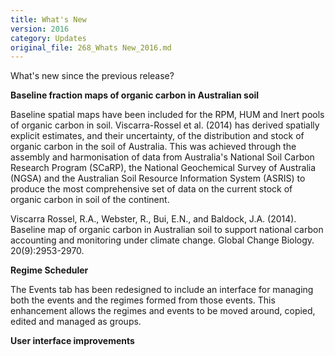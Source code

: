 ```yaml
---
title: What's New
version: 2016
category: Updates
original_file: 268_Whats New_2016.md
---
```


What's new since the previous release?

**Baseline fraction maps of organic carbon in Australian soil**

Baseline spatial maps have been included for the RPM, HUM and Inert
pools of organic carbon in soil. Viscarra-Rossel et al. (2014) has
derived spatially explicit estimates, and their uncertainty, of the
distribution and stock of organic carbon in the soil of Australia. This
was achieved through the assembly and harmonisation of data from
Australia's National Soil Carbon Research Program (SCaRP), the National
Geochemical Survey of Australia (NGSA) and the Australian Soil Resource
Information System (ASRIS) to produce the most comprehensive set of data
on the current stock of organic carbon in soil of the continent.

Viscarra Rossel, R.A., Webster, R., Bui, E.N., and Baldock, J.A. (2014).
Baseline map of organic carbon in Australian soil to support national
carbon accounting and monitoring under climate change. Global Change
Biology. 20(9):2953-2970.



**Regime Scheduler**

The Events tab has been redesigned to include an interface for managing
both the events and the regimes formed from those events. This
enhancement allows the regimes and events to be moved around, copied,
edited and managed as groups.



**User interface improvements**